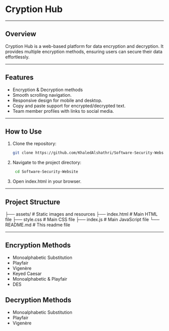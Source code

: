 # Cryption Hub

---

## Overview

Cryption Hub is a web-based platform for data encryption and decryption. It provides multiple encryption methods, ensuring users can secure their data effortlessly.

---

## Features

- Encryption & Decryption methods
- Smooth scrolling navigation.
- Responsive design for mobile and desktop.
- Copy and paste support for encrypted/decrypted text.
- Team member profiles with links to social media.

---

## How to Use

1. Clone the repository:
   ```bash
   git clone https://github.com/KhaledAlshathri/Software-Security-Website.git
   ```
2. Navigate to the project directory:
   ```bash
    cd Software-Security-Website
   ```
3. Open index.html in your browser.

---

## Project Structure
├── assets/             # Static images and resources
├── index.html          # Main HTML file
├── style.css           # Main CSS file
├── index.js            # Main JavaScript file
└── README.md           # This readme file

---

## Encryption Methods
- Monoalphabetic Substitution
- Playfair
- Vigenère
- Keyed Caesar
- Monoalphabetic & Playfair
- DES

## Decryption Methods
- Monoalphabetic Substitution
- Playfair
- Vigenère
